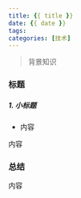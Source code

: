 ```yaml
---
title: {{ title }}
date: {{ date }}
tags:
categories: [技术]
---
```


> 背景知识

### 标题
##### 1. 小标题
- 内容

内容

### 总结
内容
